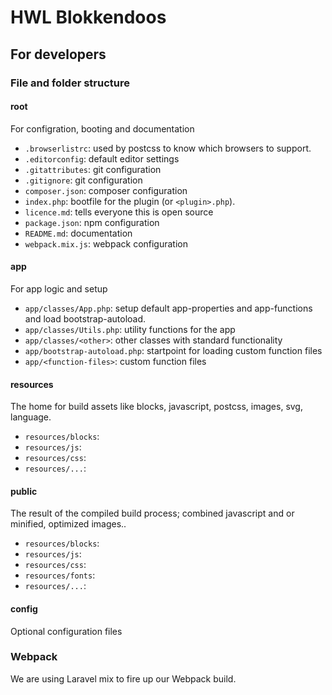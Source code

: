 HWL Blokkendoos
===

For developers
---

### File and folder structure  ###

#### root ####
For configration, booting and documentation

- `.browserlistrc`: used by postcss to know which browsers to support.
- `.editorconfig`: default editor settings
- `.gitattributes`: git configuration
- `.gitignore`: git configuration
- `composer.json`: composer configuration
- `index.php`: bootfile for the plugin (or `<plugin>.php`).
- `licence.md`: tells everyone this is open source
- `package.json`: npm configuration
- `README.md`: documentation
- `webpack.mix.js`: webpack configuration

#### app ####
For app logic and setup

- `app/classes/App.php`: setup default app-properties and app-functions and load bootstrap-autoload.
- `app/classes/Utils.php`: utility functions for the app
- `app/classes/<other>`: other classes with standard functionality
- `app/bootstrap-autoload.php`: startpoint for loading custom function files
- `app/<function-files>`: custom function files

#### resources ####
The home for build assets like blocks, javascript, postcss, images, svg, language.

- `resources/blocks`:
- `resources/js`:
- `resources/css`:
- `resources/...`:

#### public ####
The result of the compiled build process; combined javascript and or minified, optimized images..

- `resources/blocks`:
- `resources/js`:
- `resources/css`:
- `resources/fonts`:
- `resources/...`:

#### config ####
Optional configuration files

### Webpack ###
We are using Laravel mix to fire up our Webpack build.


